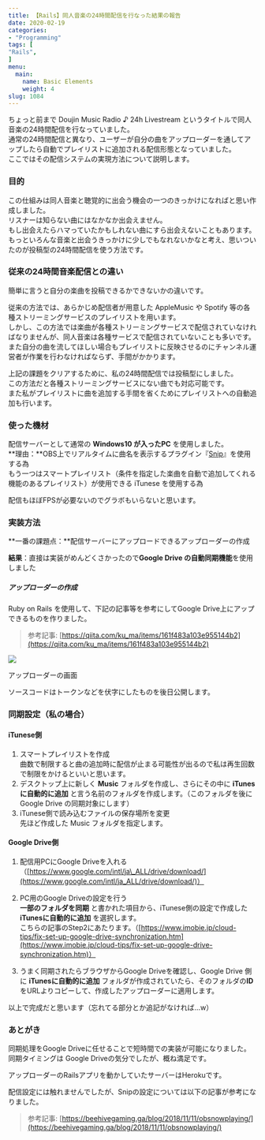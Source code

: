 ```yaml
---
title: 【Rails】同人音楽の24時間配信を行なった結果の報告
date: 2020-02-19
categories:
- "Programming"
tags: [
"Rails",
]
menu:
  main:
    name: Basic Elements
    weight: 4
slug: 1084
---
```


ちょっと前まで Doujin Music Radio ♪ 24h Livestream というタイトルで同人音楽の24時間配信を行なっていました。  
通常の24時間配信と異なり、ユーザーが自分の曲をアップローダーを通してアップしたら自動でプレイリストに追加される配信形態となっていました。  
ここではその配信システムの実現方法について説明します。

### 目的

この仕組みは同人音楽と聴覚的に出会う機会の一つのきっかけになればと思い作成しました。  
リスナーは知らない曲にはなかなか出会えません。  
もし出会えたらハマっていたかもしれない曲にすら出会えないこともあります。  
もっといろんな音楽と出会うきっかけに少しでもなれないかなと考え、思いついたのが投稿型の24時間配信を使う方法です。

### 従来の24時間音楽配信との違い

簡単に言うと自分の楽曲を投稿できるかできないかの違いです。

従来の方法では、あらかじめ配信者が用意した AppleMusic や Spotify 等の各種ストリーミングサービスのプレイリストを用います。  
しかし、この方法では楽曲が各種ストリーミングサービスで配信されていなければなりませんが、同人音楽は各種サービスで配信されていないことも多いです。  
また自分の曲を流してほしい場合もプレイリストに反映させるのにチャンネル運営者が作業を行わなければならず、手間がかかります。

上記の課題をクリアするために、私の24時間配信では投稿型にしました。  
この方法だと各種ストリーミングサービスにない曲でも対応可能です。  
また私がプレイリストに曲を追加する手間を省くためにプレイリストへの自動追加も行います。

### 使った機材

配信サーバーとして通常の **Windows10 が入ったPC** を使用しました。  
**理由：**OBS上でリアルタイムに曲名を表示するプラグイン『[Snip](https://github.com/dlrudie/Snip/releases/tag/v6.10.2)』を使用する為  
もう一つはスマートプレイリスト（条件を指定した楽曲を自動で追加してくれる機能のあるプレイリスト）が使用できる iTunese を使用する為

配信もほぼFPSが必要ないのでグラボもいらないと思います。

### 実装方法

**一番の課題点：**配信サーバーにアップロードできるアップローダーの作成

**結果**：直接は実装がめんどくさかったので**Google Drive の自動同期機能**を使用しました

##### アップローダーの作成

Ruby on Rails を使用して、下記の記事等を参考にしてGoogle Drive上にアップできるものを作りました。  
> 参考記事: [https://qiita.com/ku_ma/items/161f483a103e955144b2](https://qiita.com/ku_ma/items/161f483a103e955144b2)

![](https://lh3.googleusercontent.com/BLgm0o3tZAoYdlO7fRWYPjuIUsW8nA62bCYvqpAlDSmsM6Olbo7U2ijivw6tuz01aIKk42ci3tvxZ43qzeRnD7t6vQmtt4vXaohVp9XvJ7yxzHExgpkwe6-amDs3OfIkkER2IWBkBmfTUgA-6TC97-8tPHRr8AujdlVfIWN4rsD526k8M4JJVbMJsopWjDHlPne2NbmaKnR1Yk0hRqgUbyBMgfnQ7qBTXqozOzOfLVMhxyz6TQWKhYUFATxDRXqyVAZ2n51eUI9nIyKQ_WlZDZOLf-zw8gOsfkrrDANdIxzO1F2XOE2MxQJsnLXUaMWIPSnIAPqPWyjT5sFQ_xw5Ga--I27QfGUcj-7BNAR219nFhMc8OGXK3e_ljUj190uQ3_t6Spk8P7-VOLJ4DMSHBtB_wWqUVOIydMgwfGHlWvtTvhXDRaT3G5fjkNYVaITUpH-pZ4PIuzZW5RLaPIFEWI5BFp46Htk9adY-YxpOtMP1UvoC0YAunzzw8NqVIknHEhbaBdRJoN90N5FKpEwGqVyNM3vMMNvFn4TmkM0TDMvth1PXQJ0hgOeRIZczhQscgHM-gPL-FmQ6SlaEaQiaH95vwR3EE8HVpVTk6W0UxdcgSM-j74HUisDcp6AOIM_QpN8rBsAxnWYQqKGx_Z-NabyDA7oebN2xpRjMNDi3b-OA3aTk2RQBi6mMYYqVANWo8II9HLDs_z_I79Sx0NuGkwiFF26p61CiavEoxLEEXzrSOC4=w1201-h549-no)

アップローダーの画面

ソースコードはトークンなどを伏字にしたものを後日公開します。

### 同期設定（私の場合）

#### iTunese側

1.  スマートプレイリストを作成  
曲数で制限すると曲の追加時に配信が止まる可能性が出るので私は再生回数で制限をかけるといいと思います。
2.  デスクトップ上に新しく **Music** フォルダを作成し、さらにその中に **iTunesに自動的に追加** と言う名前のフォルダを作成します。（このフォルダを後にGoogle Drive の同期対象にします）
3.  iTunese側で読み込むファイルの保存場所を変更  
先ほど作成した Music フォルダを指定します。

#### Google Drive側

1.  配信用PCにGoogle Driveを入れる（[https://www.google.com/intl/ja\_ALL/drive/download/](https://www.google.com/intl/ja_ALL/drive/download/)）  

2.  PC用のGoogle Driveの設定を行う  
**一部のフォルダを同期** と書かれた項目から、iTunese側の設定で作成した **iTunesに自動的に追加** を選択します。  
こちらの記事のStep2にあたります。（[https://www.imobie.jp/cloud-tips/fix-set-up-google-drive-synchronization.htm](https://www.imobie.jp/cloud-tips/fix-set-up-google-drive-synchronization.htm)）
3.  うまく同期されたらブラウザからGoogle Driveを確認し、Google Drive 側に **iTunesに自動的に追加** フォルダが作成されていたら、そのフォルダの**ID**をURLよりコピーして、作成したアップローダーに適用します。

以上で完成だと思います（忘れてる部分とか追記がなければ…w）

### あとがき

同期処理をGoogle Driveに任せることで短時間での実装が可能になりました。  
同期タイミングは Google Driveの気分でしたが、概ね満足です。

アップローダーのRailsアプリを動かしていたサーバーはHerokuです。

配信設定には触れませんでしたが、Snipの設定については以下の記事が参考になりました。  
> 参考記事: [https://beehivegaming.ga/blog/2018/11/11/obsnowplaying/](https://beehivegaming.ga/blog/2018/11/11/obsnowplaying/)

